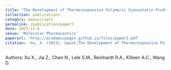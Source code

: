 ```yaml
---
title: "The Development of Thermoresponsive Polymeric Simvastatin Prodrug for the Treatment of Experimental Periodontitis in Rats"
collection: publications
category: manuscripts
permalink: /publication/paper7
date: 2023-11-6
venue: 'Molecular Pharmaceutics'
paperurl: 'http://academicpages.github.io/files/paper3.pdf'
citation: 'Xu, X. (2023). &quot;The Development of Thermoresponsive Polymeric Simvastatin Prodrug for the Treatment of Experimental Periodontitis in Rats.&quot; <i>Mol Pharm</i>. 20(11):5631-5645.'
---
```


Authors: Xu X., Jia Z., Chen N., Lele S.M., Reinhardt R.A., Killeen A.C., Wang D.